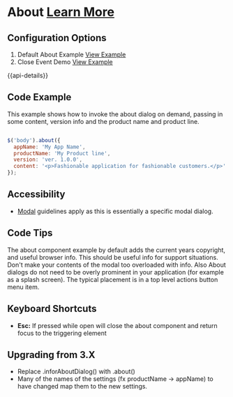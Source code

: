 
# About  [Learn More](https://soho.infor.com/index.php?p=component/about-dialog)

## Configuration Options

1. Default About Example [View Example]( ../components/about/example-index)
2. Close Event Demo [View Example]( ../components/about/test-close-event)

{{api-details}}

## Code Example

This example shows how to invoke the about dialog on demand, passing in some content, version info and the product name and product line.

```javascript

$('body').about({
  appName: 'My App Name',
  productName: 'My Product line',
  version: 'ver. 1.0.0',
  content: '<p>Fashionable application for fashionable customers.</p>'
});

```

## Accessibility

-   [Modal](../components/modal) guidelines apply as this is essentially a specific modal dialog.

## Code Tips

The about component example by default adds the current years copyright, and useful browser info. This should be useful info for support situations. Don't make your contents of the modal too overloaded with info. Also About dialogs do not need to be overly prominent in your application (for example as a splash screen). The typical placement is in a top level actions button menu item.

## Keyboard Shortcuts

-   **Esc:** If pressed while open will close the about component and return focus to the triggering element

## Upgrading from 3.X

-   Replace .inforAboutDialog() with .about()
-   Many of the names of the settings (fx productName -> appName) to have changed map them to the new settings.
